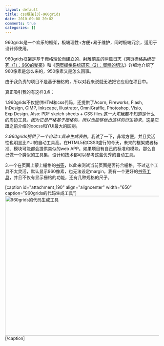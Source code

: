 ```yaml
---
layout: default
title: css框架[3]-960grids
date: 2010-09-08 20:02
comments: true
categories: []
---
```

960grids是一个欢乐的框架，极端理性+方便+易于维护，同时极端冗余，适用于设计师使用。



960grids框架是基于栅格理论而建立的，射雕前辈的两篇日志《<a href="http://lifesinger.org/blog/2008/10/grid-system-1/" target="_blank">网页栅格系统研究（1）：960的秘密</a>》和《<a href="http://lifesinger.org/blog/2008/10/grid-system-2/" target="_blank">网页栅格系统研究（2）：蛋糕的切法</a>》详细地介绍了960像素是怎么来的，950像素又是怎么回事。

由于我负责的项目不是基于栅格的，所以对我来说就无法把它应用在项目中。

真正吸引我的有这样3点：

1.960grids不仅提供HTM和css代码，还提供了Acorn, Fireworks, Flash, InDesign, GIMP, Inkscape, Illustrator, OmniGraffle, Photoshop, Visio, Exp Design. Also: PDF sketch sheets + CSS files.这一大坨我都不知道是什么的周边工具。<em>因为它是严格基于栅格的，所以也能够做出这样的衍生物来</em>，这是它跟之前介绍的oocss和YUI最大的区别。

2.<em>960grids提供了一个自动工具来生成表格</em>，我试了一下，非常方便，并且灵活性也明显比YUI的自动工具高。在HTML5和CSS3盛行的今天，未来的框架或者标准、模块可能都会提供类似的web APP。如果项目有自己的标准和模块，那么自己做一个类似的工具集，设计和技术都可以参考这些优秀的自动工具。

3.一个在页面上蒙上栅格的<a href="http://gridder.andreehansson.se/" target="_blank">书签</a>，以此来测试当前页面是否符合栅格。不过这个工具不太灵活，默认显示960像素，也无法设定margin。我有一个更好的<a href="http://www.sprymedia.co.uk/article/Design" target="_blank">书签工具</a>，并且不仅有显示栅格的功能，还有几种规格的尺子。

[caption id="attachment_190" align="aligncenter" width="650" caption="960grids的代码生成工具"]<a href="http://yuguo.github.com/blog/files/2010/09/2010-9-8-17-32-50-copy.png"><img class="size-full wp-image-190" title="960grids的代码生成工具" src="http://yuguo.github.com/blog/files/2010/09/2010-9-8-17-32-50-copy.png" alt="960grids的代码生成工具" width="650" height="456" /></a>[/caption]
